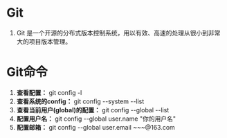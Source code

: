 # Git
1. Git 是一个开源的分布式版本控制系统，用以有效、高速的处理从很小到非常大的项目版本管理。
# Git命令
1. **查看配置：** git config -l 
2. **查看系统的config：** git config --system --list 
3. **查看当前用户(global)的配置：** git config --global --list 
4. **配置用户名：** git config --global user.name "你的用户名" 
5. **配置邮箱：** git config --global user.email ~~~@163.com